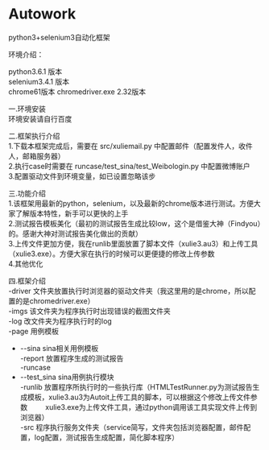 # Autowork
python3+selenium3自动化框架


环境介绍： 

  python3.6.1 版本  
  selenium3.4.1 版本  
  chrome61版本 
  chromedriver.exe  2.32版本
  
一.环境安装  
环境安装请自行百度

二.框架执行介绍  
1.下载本框架完成后，需要在 src/xuliemail.py 中配置邮件（配置发件人，收件人，邮箱服务器）  
2.执行case时需要在 runcase/test_sina/test_Weibologin.py 中配置微博账户  
3.配置驱动文件到环境变量，如已设置忽略该步  

三.功能介绍  
1.该框架用最新的python，selenium，以及最新的chrome版本进行测试。方便大家了解版本特性，新手可以更快的上手  
2.测试报告模板美化（最初的测试报告生成比较low，这个是借鉴大神（Findyou）的。感谢大神对测试报告美化做出的贡献）  
3.上传文件更加方便，我在runlib里面放置了脚本文件（xulie3.au3）和上传工具（xulie3.exe）。方便大家在执行的时候可以更便捷的修改上传参数  
4.其他优化

四.框架介绍  
-driver 文件夹放置执行时浏览器的驱动文件夹（我这里用的是chrome，所以配置的是chromedriver.exe）  
-imgs   该文件夹为程序执行时出现错误的截图文件夹  
-log    改文件夹为程序执行时的log  
-page   用例模板  
- --sina  sina相关用例模板  
-report 放置程序生成的测试报告  
-runcase  
- --test_sina  sina用例执行模块  
-runlib  放置程序所执行时的一些执行库（HTMLTestRunner.py为测试报告生成模板，xulie3.au3为Autoit上传工具的脚本，可以根据这个修改上传文件参数                  xulie3.exe为上传文件工具，通过python调用该工具实现文件上传到浏览器）  
-src  程序执行服务文件夹（service简写，文件夹包括浏览器配置，邮件配置，log配置，测试报告生成配置，简化脚本程序）
